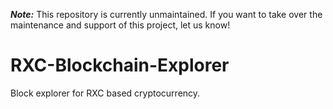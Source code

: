 ***Note:*** This repository is currently unmaintained. If you want to take over the maintenance and support of this project, let us know!

# RXC-Blockchain-Explorer
Block explorer for RXC based cryptocurrency.


